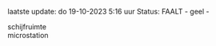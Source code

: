 laatste update: 
do 19-10-2023  5:16   uur 
Status: FAALT - geel - 
<div class="service R">schijfruimte</div><div class="service R">microstation</div>